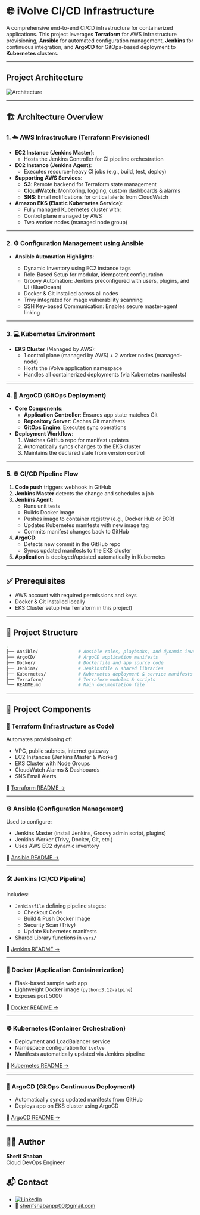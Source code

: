 # 🌐 iVolve CI/CD Infrastructure

A comprehensive end-to-end CI/CD infrastructure for containerized applications. This project leverages **Terraform** for AWS infrastructure provisioning, **Ansible** for automated configuration management, **Jenkins** for continuous integration, and **ArgoCD** for GitOps-based deployment to **Kubernetes** clusters.

---
## Project Architecture 

![Architecture](https://github.com/user-attachments/assets/4881fd5d-7aa4-48e7-b55a-3f19b24b112d)

---
## 🏗️ Architecture Overview

### 1. ☁️ AWS Infrastructure (Terraform Provisioned)

- **EC2 Instance (Jenkins Master)**:
  - Hosts the Jenkins Controller for CI pipeline orchestration
- **EC2 Instance (Jenkins Agent)**:
  - Executes resource-heavy CI jobs (e.g., build, test, deploy)
- **Supporting AWS Services**:
  - **S3**: Remote backend for Terraform state management
  - **CloudWatch**: Monitoring, logging, custom dashboards & alarms
  - **SNS**: Email notifications for critical alerts from CloudWatch
- **Amazon EKS (Elastic Kubernetes Service)**:
  - Fully managed Kubernetes cluster with:
  - Control plane managed by AWS
  - Two worker nodes (managed node group)
---

### 2. ⚙️ Configuration Management using Ansible
- **Ansible Automation Highlights**:

  - Dynamic Inventory using EC2 instance tags
  - Role-Based Setup for modular, idempotent configuration
  - Groovy Automation: Jenkins preconfigured with users, plugins, and UI (BlueOcean)
  - Docker & Git installed across all nodes
  - Trivy integrated for image vulnerability scanning
  - SSH Key-based Communication: Enables secure master-agent linking

---

### 3. 💻 Kubernetes Environment

- **EKS Cluster** (Managed by AWS):
  - 1 control plane (managed by AWS) + 2 worker nodes (managed-node)
  - Hosts the iVolve application namespace
  - Handles all containerized deployments (via Kubernetes manifests)

---

### 4. 🔁 ArgoCD (GitOps Deployment)

- **Core Components**:
  - **Application Controller**: Ensures app state matches Git
  - **Repository Server**: Caches Git manifests
  - **GitOps Engine**: Executes sync operations
- **Deployment Workflow**:
  1. Watches GitHub repo for manifest updates
  2. Automatically syncs changes to the EKS cluster
  3. Maintains the declared state from version control

---

### 5. ⚙️ CI/CD Pipeline Flow

1. **Code push** triggers webhook in GitHub
2. **Jenkins Master** detects the change and schedules a job
3. **Jenkins Agent**:
   - Runs unit tests
   - Builds Docker image
   - Pushes image to container registry (e.g., Docker Hub or ECR)
   - Updates Kubernetes manifests with new image tag
   - Commits manifest changes back to GitHub
4. **ArgoCD**:
   - Detects new commit in the GitHub repo
   - Syncs updated manifests to the EKS cluster
5. **Application** is deployed/updated automatically in Kubernetes

---

## ✅ Prerequisites

- AWS account with required permissions and keys
- Docker & Git installed locally
- EKS Cluster setup (via Terraform in this project)

---

## 📁 Project Structure

```bash
.
├── Ansible/               # Ansible roles, playbooks, and dynamic inventory
├── ArgoCD/                # ArgoCD application manifests
├── Docker/                # Dockerfile and app source code
├── Jenkins/               # Jenkinsfile & shared libraries
├── Kubernetes/            # Kubernetes deployment & service manifests
├── Terraform/             # Terraform modules & scripts
└── README.md              # Main documentation file
```

---

## 🧱 Project Components

### 🚀 Terraform (Infrastructure as Code)

Automates provisioning of:
- VPC, public subnets, internet gateway
- EC2 Instances (Jenkins Master & Worker)
- EKS Cluster with Node Groups
- CloudWatch Alarms & Dashboards
- SNS Email Alerts

📄 [Terraform README →](./Terraform/README.md)

---

### ⚙️ Ansible (Configuration Management)

Used to configure:
- Jenkins Master (install Jenkins, Groovy admin script, plugins)
- Jenkins Worker (Trivy, Docker, Git, etc.)
- Uses AWS EC2 dynamic inventory

📄 [Ansible README →](./Ansible/README.md)

---

### 🛠️ Jenkins (CI/CD Pipeline)

Includes:
- `Jenkinsfile` defining pipeline stages:
  - Checkout Code
  - Build & Push Docker Image
  - Security Scan (Trivy)
  - Update Kubernetes manifests
- Shared Library functions in `vars/`

📄 [Jenkins README →](./Jenkins/README.md)

---

### 🐳 Docker (Application Containerization)

- Flask-based sample web app
- Lightweight Docker image (`python:3.12-alpine`)
- Exposes port 5000

📄 [Docker README →](./Docker/README.md)

---

### ☸️ Kubernetes (Container Orchestration)

- Deployment and LoadBalancer service
- Namespace configuration for `ivolve`
- Manifests automatically updated via Jenkins pipeline

📄 [Kubernetes README →](./Kubernetes/README.md)

---

### 🚀 ArgoCD (GitOps Continuous Deployment)

- Automatically syncs updated manifests from GitHub
- Deploys app on EKS cluster using ArgoCD

📄 [ArgoCD README →](./ArgoCD/README.md)


---
## 👨‍💻 Author

**Sherif Shaban**  
Cloud DevOps Engineer  

## 📬 Contact

- [![LinkedIn](https://img.shields.io/badge/LinkedIn-Connect-blue?logo=linkedin)](https://www.linkedin.com/in/sherif127)  
- 📧 sherifshabanpp00@gmail.com